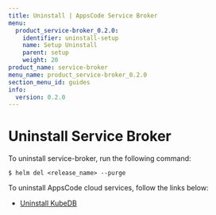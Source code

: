 ```yaml
---
title: Uninstall | AppsCode Service Broker
menu:
  product_service-broker_0.2.0:
    identifier: uninstall-setup
    name: Setup Uninstall
    parent: setup
    weight: 20
product_name: service-broker
menu_name: product_service-broker_0.2.0
section_menu_id: guides
info:
  version: 0.2.0
---
```


# Uninstall Service Broker

To uninstall service-broker, run the following command:

```console
$ helm del <release_name> --purge
```

To uninstall AppsCode cloud services, follow the links below:

 - [Uninstall KubeDB](https://kubedb.com/docs/0.10.0/setup/uninstall/)

